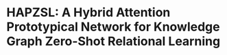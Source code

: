 # HAPZSL: A Hybrid Attention Prototypical Network for Knowledge Graph Zero-Shot Relational Learning
